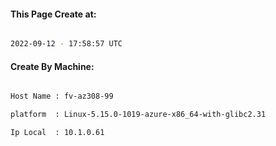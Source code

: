 
   
#### This Page Create at:

```bash

2022-09-12 - 17:58:57 UTC

```

#### Create By Machine:

```bash

Host Name : fv-az308-99

platform  : Linux-5.15.0-1019-azure-x86_64-with-glibc2.31

Ip Local  : 10.1.0.61

```

